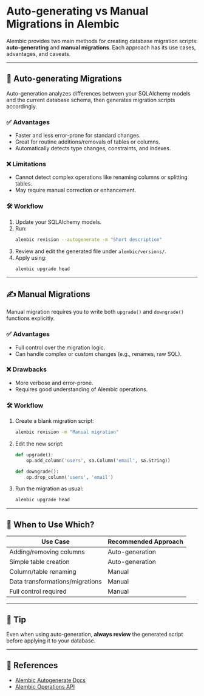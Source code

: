 # Auto-generating vs Manual Migrations in Alembic

Alembic provides two main methods for creating database migration scripts: **auto-generating** and **manual migrations**. Each approach has its use cases, advantages, and caveats.

---

## 🔧 Auto-generating Migrations

Auto-generation analyzes differences between your SQLAlchemy models and the current database schema, then generates migration scripts accordingly.

### ✅ Advantages

- Faster and less error-prone for standard changes.
- Great for routine additions/removals of tables or columns.
- Automatically detects type changes, constraints, and indexes.

### ❌ Limitations

- Cannot detect complex operations like renaming columns or splitting tables.
- May require manual correction or enhancement.

### 🛠️ Workflow

1. Update your SQLAlchemy models.
2. Run:
   ```bash
   alembic revision --autogenerate -m "Short description"
   ```
3. Review and edit the generated file under `alembic/versions/`.
4. Apply using:
   ```bash
   alembic upgrade head
   ```

---

## ✍️ Manual Migrations

Manual migration requires you to write both `upgrade()` and `downgrade()` functions explicitly.

### ✅ Advantages

- Full control over the migration logic.
- Can handle complex or custom changes (e.g., renames, raw SQL).

### ❌ Drawbacks

- More verbose and error-prone.
- Requires good understanding of Alembic operations.

### 🛠️ Workflow

1. Create a blank migration script:
   ```bash
   alembic revision -m "Manual migration"
   ```
2. Edit the new script:

   ```python
   def upgrade():
       op.add_column('users', sa.Column('email', sa.String))

   def downgrade():
       op.drop_column('users', 'email')
   ```

3. Run the migration as usual:
   ```bash
   alembic upgrade head
   ```

---

## 🧠 When to Use Which?

| Use Case                        | Recommended Approach |
| ------------------------------- | -------------------- |
| Adding/removing columns         | Auto-generation      |
| Simple table creation           | Auto-generation      |
| Column/table renaming           | Manual               |
| Data transformations/migrations | Manual               |
| Full control required           | Manual               |

---

## 📌 Tip

Even when using auto-generation, **always review** the generated script before applying it to your database.

---

## 🔗 References

- [Alembic Autogenerate Docs](https://alembic.sqlalchemy.org/en/latest/autogenerate.html)
- [Alembic Operations API](https://alembic.sqlalchemy.org/en/latest/api/operations.html)

